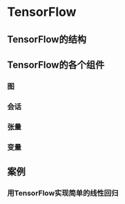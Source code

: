 ﻿# TensorFlow

## TensorFlow的结构
## TensorFlow的各个组件
### 图
### 会话
### 张量
### 变量
## 案例
### 用TensorFlow实现简单的线性回归


